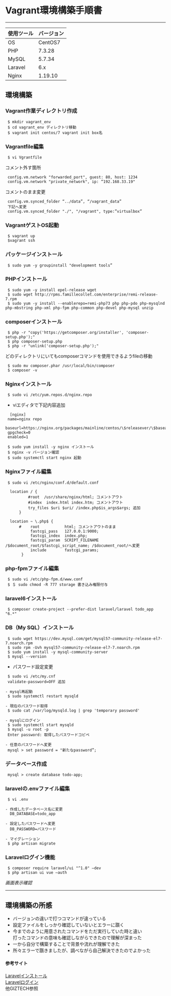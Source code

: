 # Vagrant環境構築手順書  
****  
| 使用ツール | バージョン | 
| :--------- | ---------- | 
| OS         | CentOS7    | 
| PHP        | 7.3.28     | 
| MySQL      | 5.7.34     | 
| Laravel    | 6.x        | 
| Nginx      | 1.19.10    |  


## 環境構築    
### Vagrant作業ディレクトリ作成  
```shell  
 $ mkdir vagrant_env    
 $ cd vagrant_env ディレクトリ移動    
 $ vagrant init centos/7 vagrant init box名    
```  

### Vagrantfile編集  
```shell
 $ vi Vgrantfile    
```    
   コメント外す箇所
```sehll
 config.vm.network "forwarded_port", guest: 80, host: 1234  
 config.vm.network "private_network", ip: “192.168.33.19"  
```
   コメントのまま変更
```sehll
 config.vm.synced_folder “../data”, “/vagrant_data”  
 下記へ変更  
 config.vm.synced_folder "./", "/vagrant", type:”virtualbox”  
```  

### VagrantゲストOS起動  
```shell 
 $ vagrant up    
 $vagrant ssh    
```  

### パッケージインストール  
```sehll
 $ sudo yum -y groupinstall "development tools”    
```  

### PHPインストール  
```shell
 $ sudo yum -y install epel-release wget    
 $ sudo wget http://rpms.famillecollet.com/enterprise/remi-release-7.rpm  
 $ sudo yum -y install --enablerepo=remi-php73 php php-pdo php-mysqlnd php-mbstring php-xml php-fpm php-common php-devel php-mysql unzip  
```  

### composerインストール  
```shell
 $ php -r "copy('https://getcomposer.org/installer', 'composer-setup.php');"   
 $ php composer-setup.php  
 $ php -r "unlink('composer-setup.php');"  
```  

  どのディレクトリにいてもcomposerコマンドを使用できるようfileの移動  
```shell 
 $ sudo mv composer.phar /usr/local/bin/composer  
 $ composer -v  
```  
### Nginxインストール  
```sehll
 $ sudo vi /etc/yum.repos.d/nginx.repo  
```

 - viエディタで下記内容追加  
```shell
  [nginx]    
 name=nginx repo      
 baseurl=https://nginx.org/packages/mainline/centos/\$releasever/\$basearch/  
 gpgcheck=0  
 enabled=1  
```
```shell
 $ sudo yum install -y nginx インストール  
 $ nginx -v バージョン確認  
 $ sudo systemctl start nginx 起動  
```
### Nginxファイル編集  
```shell
 $ sudo vi /etc/nginx/conf.d/default.conf  

  location / {  
          #root  /usr/share/nginx/html; コメントアウト  
          #index  index.html index.htm; コメントアウト  
          try_files $uri $uri/ /index.php$is_args$args; 追加  
      }  

  location ~ \.php$ {  
      #    root           html; コメントアウトのまま  
           fastcgi_pass   127.0.0.1:9000;  
           fastcgi_index  index.php;  
           fastcgi_param  SCRIPT_FILENAME  /$document_root/$fastcgi_script_name; /$document_root/へ変更  
           include        fastcgi_params;  
       }  
```

### php-fpmファイル編集  
```shell
 $ sudo vi /etc/php-fpm.d/www.conf  
 $ ＄ sudo chmod -R 777 storage 書き込み権限付与  
```

### laravel6インストール  
```sehll
 $ composer create-project --prefer-dist laravel/laravel todo_app "6.*"  
```  

### DB（My SQL）インストール  
```shell
 $ sudo wget https://dev.mysql.com/get/mysql57-community-release-el7-7.noarch.rpm  
 $ sudo rpm -Uvh mysql57-community-release-el7-7.noarch.rpm  
 $ sudo yum install -y mysql-community-server  
 $ mysql --version  
```
- パスワード設定変更  
```shell
 $ sudo vi /etc/my.cnf  
 validate-password=OFF 追加  

- mysql再起動  
 $ sudo systemctl restart mysqld  

- 現在のパスワード取得  
 $ sudo cat /var/log/mysqld.log | grep 'temporary password'  

- mysqlにログイン  
 $ sudo systemctl start mysqld  
 $ mysql -u root -p  
 Enter password: 取得したパスワードコピペ  

- 任意のパスワードへ変更  
 mysql > set password = "新たなpassword”;   
```

### データベース作成  
```sehll
 mysql > create database todo-app;  
```

### laravelの.envファイル編集  
```sehll
 $ vi .env  

- 作成したデータベース名に変更
  DB_DATABASE=todo_app  

- 設定したパスワードへ変更  
  DB_PASSWORD=パスワード  

- マイグレーション  
 $ php artisan migrate  
```


###  Laravelログイン機能  
```sehll
 $ composer require laravel/ui "^1.0" —dev  
 $ php artisan ui vue —auth  
```

*画面表示確認*  


*****
## 環境構築の所感  
 - バージョンの違いで打つコマンドが違っている  
 - 設定ファイルをしっかり確認していないとエラーに躓く  
 - 今までのように用意されたコマンドをただ実行していた時と違い  
   打ったコマンドの意味も確認しながらできたので理解が深まった  
 - 一から自分で構築することで背景や流れが理解できた  
 - 所々エラーで躓きましたが、調べながら自己解決できたのでよかった  

#### 参考サイト  
[Laravelインストール](https://readouble.com/laravel/6.x/ja/installation.html)  
[Laravelログイン](https://readouble.com/laravel/6.x/ja/authentication.html)  
他GIZTECH参照  




